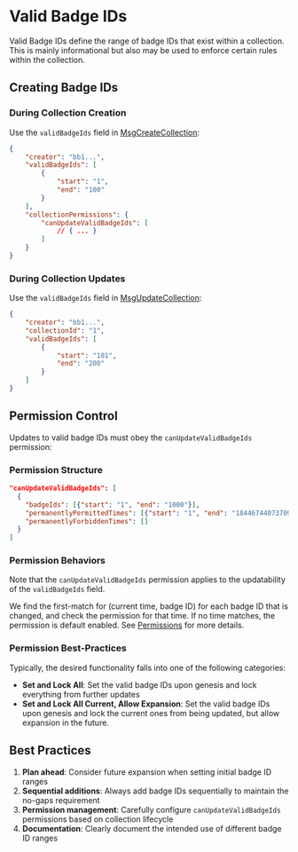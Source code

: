 # Valid Badge IDs

Valid Badge IDs define the range of badge IDs that exist within a collection. This is mainly informational but also may be used to enforce certain rules within the collection.

## Creating Badge IDs

### During Collection Creation

Use the `validBadgeIds` field in [MsgCreateCollection](../../messages/msg-create-collection.md):

```json
{
    "creator": "bb1...",
    "validBadgeIds": [
        {
            "start": "1",
            "end": "100"
        }
    ],
    "collectionPermissions": {
        "canUpdateValidBadgeIds": [
            // { ... }
        ]
    }
}
```

### During Collection Updates

Use the `validBadgeIds` field in [MsgUpdateCollection](../../messages/msg-update-collection.md):

```json
{
    "creator": "bb1...",
    "collectionId": "1",
    "validBadgeIds": [
        {
            "start": "101",
            "end": "200"
        }
    ]
}
```

## Permission Control

Updates to valid badge IDs must obey the `canUpdateValidBadgeIds` permission:

### Permission Structure

```json
"canUpdateValidBadgeIds": [
  {
    "badgeIds": [{"start": "1", "end": "1000"}],
    "permanentlyPermittedTimes": [{"start": "1", "end": "18446744073709551615"}],
    "permanentlyForbiddenTimes": []
  }
]
```

### Permission Behaviors

Note that the `canUpdateValidBadgeIds` permission applies to the updatability of the `validBadgeIds` field.

We find the first-match for (current time, badge ID) for each badge ID that is changed, and check the permission for that time. If no time matches, the permission is default enabled. See [Permissions](permissions/) for more details.

### Permission Best-Practices

Typically, the desired functionality falls into one of the following categories:

-   **Set and Lock All**: Set the valid badge IDs upon genesis and lock everything from further updates
-   **Set and Lock All Current, Allow Expansion**: Set the valid badge IDs upon genesis and lock the current ones from being updated, but allow expansion in the future.

## Best Practices

1. **Plan ahead**: Consider future expansion when setting initial badge ID ranges
2. **Sequential additions**: Always add badge IDs sequentially to maintain the no-gaps requirement
3. **Permission management**: Carefully configure `canUpdateValidBadgeIds` permissions based on collection lifecycle
4. **Documentation**: Clearly document the intended use of different badge ID ranges
